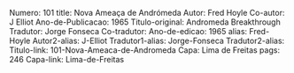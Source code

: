 Numero: 101
title: Nova Ameaça de Andrómeda
Autor: Fred Hoyle
Co-autor: J Elliot
Ano-de-Publicacao: 1965
Titulo-original: Andromeda Breakthrough
Tradutor: Jorge Fonseca
Co-tradutor: 
Ano-de-edicao: 1965
alias: Fred-Hoyle
Autor2-alias: J-Elliot
Tradutor1-alias: Jorge-Fonseca
Tradutor2-alias: 
Titulo-link: 101-Nova-Ameaca-de-Andromeda
Capa: Lima de Freitas
pags: 246
Capa-link: Lima-de-Freitas